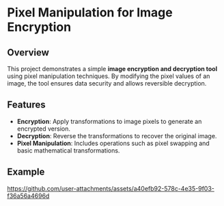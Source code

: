 # Pixel Manipulation for Image Encryption

## Overview
This project demonstrates a simple **image encryption and decryption tool** using pixel manipulation techniques. By modifying the pixel values of an image, the tool ensures data security and allows reversible decryption.

## Features
- **Encryption**: Apply transformations to image pixels to generate an encrypted version.
- **Decryption**: Reverse the transformations to recover the original image.
- **Pixel Manipulation**: Includes operations such as pixel swapping and basic mathematical transformations.

## Example
https://github.com/user-attachments/assets/a40efb92-578c-4e35-9f03-f36a56a4696d

